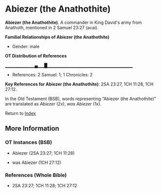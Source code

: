 # Abiezer (the Anathothite)
**Abiezer (the Anathothite)**. 
A commander in King David's army from Anathoth, mentioned in 2 Samuel 23:27 (acai). 




**Familial Relationships of Abiezer (the Anathothite)**


* Gender: male


**OT Distribution of References**

▁▁▁▁▁▁▁▁▁▄▁▁█▁▁▁▁▁▁▁▁▁▁▁▁▁▁▁▁▁▁▁▁▁▁▁▁▁▁
* References: 2 Samuel: 1; 1 Chronicles: 2



**Key References for Abiezer (the Anathothite)**: 
2SA 23:27, 1CH 11:28, 1CH 27:12. 


In the Old Testament (BSB), words representing “Abiezer (the Anathothite)” are translated as 
*Abiezer* (2x), *was Abiezer* (1x). 




Return to [Index](00-Index.md)

## More Information

### OT Instances (BSB)

* Abiezer (2SA 23:27; 1CH 11:28)

* was Abiezer (1CH 27:12)



### References (Whole Bible)

* 2SA 23:27; 1CH 11:28; 1CH 27:12



